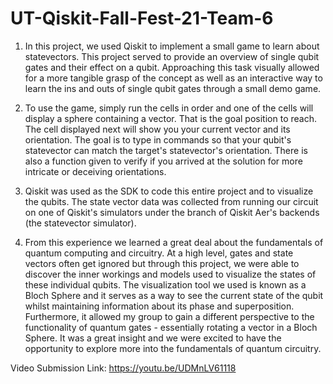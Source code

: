 # UT-Qiskit-Fall-Fest-21-Team-6
1.  In this project, we used Qiskit to implement a small game
to learn about statevectors. This project served to provide an overview of single qubit gates and their effect on a qubit. 
Approaching this task visually allowed for a more tangible grasp of the concept as well as an interactive way to 
learn the ins and outs of single qubit gates through a small demo game. 

2.  To use the game, simply run the cells in order and one of the cells will display a sphere containing a vector.
That is the goal position to reach. The cell displayed next will show you your current vector and its orientation. 
The goal is to type in commands so that your qubit's statevector can match the target's statevector's orientation.
There is also a function given to verify if you arrived at the solution for more intricate or deceiving orientations.

3.  Qiskit was used as the SDK to code this entire project and to visualize the qubits. The state vector data was collected from 
running our circuit on one of Qiskit's simulators under the branch of Qiskit Aer's backends (the statevector simulator). 

4.  From this experience we learned a great deal about the fundamentals of quantum computing and circuitry. At a high level, 
gates and state vectors often get ignored but through this project, we were able to discover the inner workings and models used 
to visualize the states of these individual qubits. The visualization tool we used is known as a Bloch Sphere and it serves as a way to 
see the current state of the qubit whilst maintaining information about its phase and superposition. Furthermore, it allowed my group to gain a 
different perspective to the functionality of quantum gates - essentially rotating a vector in a Bloch Sphere. It was a great insight and we were
excited to have the opportunity to explore more into the fundamentals of quantum circuitry.


Video Submission Link: https://youtu.be/UDMnLV61118
